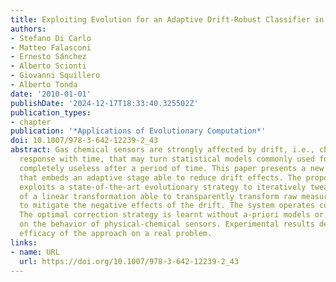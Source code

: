 ```yaml
---
title: Exploiting Evolution for an Adaptive Drift-Robust Classifier in Chemical Sensing
authors:
- Stefano Di Carlo
- Matteo Falasconi
- Ernesto Sánchez
- Alberto Scionti
- Giovanni Squillero
- Alberto Tonda
date: '2010-01-01'
publishDate: '2024-12-17T18:33:40.325502Z'
publication_types:
- chapter
publication: '*Applications of Evolutionary Computation*'
doi: 10.1007/978-3-642-12239-2_43
abstract: Gas chemical sensors are strongly affected by drift, i.e., changes in sensors’
  response with time, that may turn statistical models commonly used for classification
  completely useless after a period of time. This paper presents a new classifier
  that embeds an adaptive stage able to reduce drift effects. The proposed system
  exploits a state-of-the-art evolutionary strategy to iteratively tweak the coefficients
  of a linear transformation able to transparently transform raw measures in order
  to mitigate the negative effects of the drift. The system operates continuously.
  The optimal correction strategy is learnt without a-priori models or other hypothesis
  on the behavior of physical-chemical sensors. Experimental results demonstrate the
  efficacy of the approach on a real problem.
links:
- name: URL
  url: https://doi.org/10.1007/978-3-642-12239-2_43
---
```

